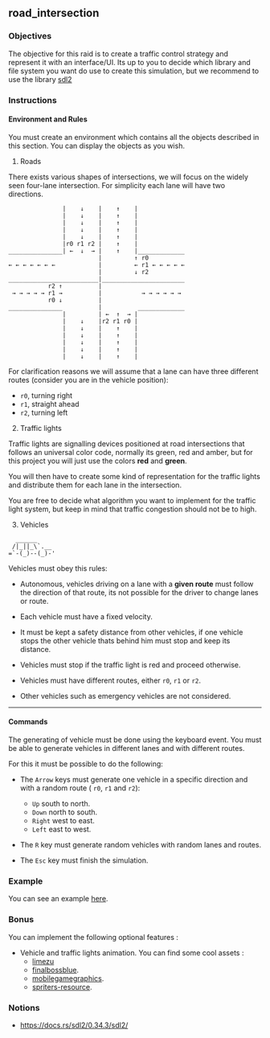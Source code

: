 ## road_intersection

### Objectives

The objective for this raid is to create a traffic control strategy and represent it with an interface/UI.
Its up to you to decide which library and file system you want do use to create this simulation, but we recommend to use the library [sdl2](https://docs.rs/sdl2/0.34.3/sdl2/)

### Instructions

#### **Environment and Rules**

You must create an environment which contains all the objects described in this section. You can display the objects as you wish.

1. Roads

There exists various shapes of intersections, we will focus on the widely seen four-lane intersection. For simplicity each lane will have two directions.

```console
               |    ↓    |    ↑    |
               |    ↓    |    ↑    |
               |    ↓    |    ↑    |
               |    ↓    |    ↑    |
               |    ↓    |    ↑    |
               |r0 r1 r2 |    ↑    |
_______________| ←  ↓  → |    ↑    |_____________
                         |         ↑ r0
← ← ← ← ← ← ←            |         ← r1 ← ← ← ← ←
                         |         ↓ r2
_________________________|_______________________
           r2 ↑          |
 → → → → → r1 →          |           → → → → → → 
           r0 ↓          |
_______________          |          _____________
               |         | ←  ↑  → |
               |    ↓    |r2 r1 r0 |
               |    ↓    |    ↑    |
               |    ↓    |    ↑    |
               |    ↓    |    ↑    |
               |    ↓    |    ↑    |
               |    ↓    |    ↑    |
```

For clarification reasons we will assume that a lane can have three different routes (consider you are in the vehicle position):

- `r0`, turning right
- `r1`, straight ahead
- `r2`, turning left

2. Traffic lights

Traffic lights are signalling devices positioned at road intersections that follows an universal color code,
normally its green, red and amber, but for this project you will just use the colors **red** and **green**.

You will then have to create some kind of representation for the traffic lights and distribute them for each lane in the intersection.

You are free to decide what algorithm you want to implement for the traffic light system, but keep in mind that traffic congestion should not be to high.

3. Vehicles

```
  ______
 /|_||_\`.__
=`-(_)--(_)-'
```

Vehicles must obey this rules:

- Autonomous, vehicles driving on a lane with a **given route** must 
follow the direction of that route, its not possible for the driver to change lanes or route.

- Each vehicle must have a fixed velocity.

- It must be kept a safety distance from other vehicles, if one vehicle stops the other vehicle thats 
behind him must stop and keep its distance.

- Vehicles must stop if the traffic light is red and proceed otherwise.

- Vehicles must have different routes, either `r0`, `r1` or `r2`.

- Other vehicles such as emergency vehicles are not considered.

---

#### **Commands**

The generating of vehicle must be done using the keyboard event. You must be able to generate
vehicles in different lanes and with different routes.

For this it must be possible to do the following:

- The `Arrow` keys must generate one vehicle in a specific direction and with a random route ( `r0`, `r1` and `r2`):
  - `Up` south to north.
  - `Down` north to south.
  - `Right` west to east.
  - `Left` east to west.

- The `R` key must generate random vehicles with random lanes and routes.

- The `Esc` key must finish the simulation.

### Example

You can see an example [here](https://youtu.be/pC79E0fdzYo).

### Bonus

You can implement the following optional features :

- Vehicle and traffic lights animation. You can find some cool assets :
  - [limezu](https://limezu.itch.io/)
  - [finalbossblue](http://finalbossblues.com/timefantasy/free-graphics/).
  - [mobilegamegraphics](https://mobilegamegraphics.com/product-category/all_products/freestuff/).
  - [spriters-resource](https://www.spriters-resource.com/).

### Notions

- https://docs.rs/sdl2/0.34.3/sdl2/
